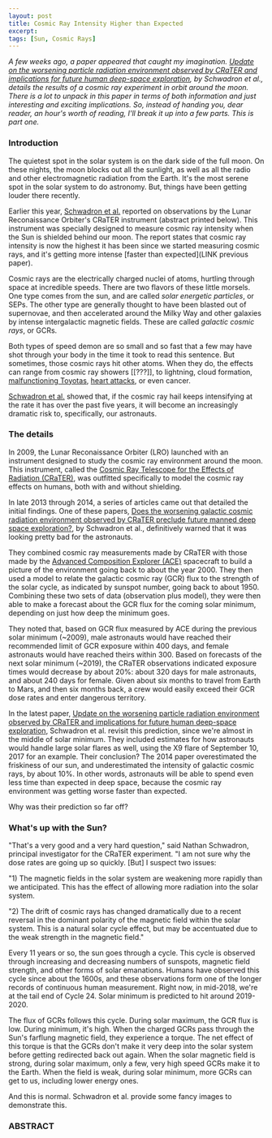 ```yaml
---
layout: post
title: Cosmic Ray Intensity Higher than Expected
excerpt: 
tags: [Sun, Cosmic Rays]
---
```


_A few weeks ago, a paper appeared that caught my imagination.  [Update on the worsening particle radiation environment observed by CRaTER and implications for future human deep-space exploration](LINK), by Schwadron et al., details the results of a cosmic ray experiment in orbit around the moon.  There is a lot to unpack in this paper in terms of both information and just interesting and exciting implications.  So, instead of handing you, dear reader, an hour's worth of reading, I'll break it up into a few parts.  This is part one._

### Introduction

The quietest spot in the solar system is on the dark side of the full moon. On these nights, the moon blocks out all the sunlight, as well as all the radio and other electromagnetic radiation from the Earth.  It's the most serene spot in the solar system to do astronomy.  But, things have been getting louder there recently.

Earlier this year, [Schwadron et al.](LINK) reported on observations by the Lunar Reconaissance Orbiter's CRaTER instrument (abstract printed below).  This instrument was specially designed to measure cosmic ray intensity when the Sun is shielded behind our moon.  The report states that cosmic ray intensity is now the highest it has been since we started measuring cosmic rays, and it's getting more intense [faster than expected](LINK previous paper).

Cosmic rays are the electrically charged nuclei of atoms, hurtling through space at incredible speeds.  There are two flavors of these little morsels.  One type comes from the sun, and are called _solar energetic particles_, or SEPs.  The other type are generally thought to have been blasted out of supernovae, and then accelerated around the Milky Way and other galaxies by intense intergalactic magnetic fields.  These are called _galactic cosmic rays_, or GCRs.

Both types of speed demon are so small and so fast that a few may have shot through your body in the time it took to read this sentence.  But sometimes, those cosmic rays hit other atoms.  When they do, the effects can range from cosmic ray showers [[???]], to lightning, cloud formation, [malfunctioning Toyotas](link), [heart attacks](link), or even cancer.

[Schwadron et al.](LINK) showed that, if the cosmic ray hail keeps intensifying at the rate it has over the past five years, it will become an increasingly dramatic risk to, specifically, our astronauts.

### The details

In 2009, the Lunar Reconaissance Orbiter (LRO) launched with an instrument designed to study the cosmic ray environment around the moon.  This instrument, called the [Cosmic Ray Telescope for the Effects of Radiation (CRaTER)](http://crater.sr.unh.edu/), was outfitted specifically to model the cosmic ray effects on humans, both with and without shielding.

In late 2013 through 2014, a series of articles came out that detailed the initial findings.  One of these papers, [Does the worsening galactic cosmic radiation environment observed by CRaTER preclude future manned deep space exploration?](LINK), by Schwadron et al., definitively warned that it was looking pretty bad for the astronauts.

They combined cosmic ray measurements made by CRaTER with those made by the [Advanced Composition Explorer (ACE)](LINK) spacecraft to build a picture of the environment going back to about the year 2000.  They then used a model to relate the galactic cosmic ray (GCR) flux to the strength of the solar cycle, as indicated by sunspot number, going back to about 1950.  Combining these two sets of data (observation plus model), they were then able to make a forecast about the GCR flux for the coming solar minimum, depending on just how deep the minimum goes.

They noted that, based on GCR flux measured by ACE during the previous solar minimum (~2009), male astronauts would have reached their recommended limit of GCR exposure within 400 days, and female astronauts would have reached theirs within 300.  Based on forecasts of the next solar minimum (~2019), the CRaTER observations indicated exposure times would decrease by about 20%:  about 320 days for male astronauts, and about 240 days for female.  Given about six months to travel from Earth to Mars, and then six months back, a crew would easily exceed their GCR dose rates and enter dangerous territory.

In the latest paper, [Update on the worsening particle radiation environment observed by CRaTER and implications for future human deep-space exploration](LINK), Schwadron et al. revisit this prediction, since we're almost in the middle of solar minimum.  They included estimates for how astronauts would handle large solar flares as well, using the X9 flare of September 10, 2017 for an example.  Their conclusion?  The 2014 paper overestimated the friskiness of our sun, and underestimated the intensity of galactic cosmic rays, by about 10%.  In other words, astronauts will be able to spend even less time than expected in deep space, because the cosmic ray environment was getting worse faster than expected.

Why was their prediction so far off?

### What's up with the Sun?

"That's a very good and a very hard question," said Nathan Schwadron, principal investigator for the CRaTER experiment.  "I am not sure why the dose rates are going up so quickly.  [But] I suspect two issues:

"1) The magnetic fields in the solar system are weakening more rapidly than we anticipated.  This has the effect of allowing more radiation into the solar system.

"2) The drift of cosmic rays has changed dramatically due to a recent reversal in the dominant polarity of the magnetic field within the solar system. This is a natural solar cycle effect, but may be accentuated due to the weak strength in the magnetic field."

Every 11 years or so, the sun goes through a cycle.  This cycle is observed through increasing and decreasing numbers of sunspots, magnetic field strength, and other forms of solar emanations.  Humans have observed this cycle since about the 1600s, and these observations form one of the longer records of continuous human measurement.  Right now, in mid-2018, we're at the tail end of Cycle 24.  Solar minimum is predicted to hit around 2019-2020.  

The flux of GCRs follows this cycle.  During solar maximum, the GCR flux is low.  During minimum, it's high.  When the charged GCRs pass through the Sun's farflung magnetic field, they experience a torque.  The net effect of this torque is that the GCRs don't make it very deep into the solar system before getting redirected back out again.  When the solar magnetic field is strong, during solar maximum, only a few, very high speed GCRs make it to the Earth.  When the field is weak, during solar minimum, more GCRs can get to us, including lower energy ones.  

And this is normal.  Schwadron et al. provide some fancy images to demonstrate this.  


### ABSTRACT
